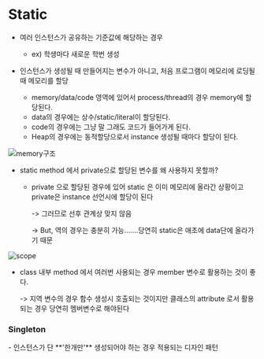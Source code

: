 <H1>Static</H1>

- 여러 인스턴스가 공유하는 기준값에 해당하는 경우
  - ex) 학생마다 새로운 학번 생성
  
- 인스턴스가 생성될 때 만들어지는 변수가 아니고, 처음 프로그램이 메모리에 로딩될 때 메모리를 할당
   - memory/data/code 영역에 있어서 process/thread의 경우 memory에 할당된다.
   - data의 경우에는 상수/static/literal이 할당된다.
   - code의 경우에는 그냥 말 그래도 코드가 들어가게 된다.
   - Heap의 경우에는 동적할당으로서 instance 생성될 때마다 할당이 된다.
  
![memory구조](https://gitlab.com/easyspubjava/javacoursework/-/raw/master/Chapter2/2-16/img/mem.png)

- static method 에서 private으로 할당된 변수를 왜 사용하지 못할까?
    - private 으로 할당된 경우에 있어 static 은 이미 메모리에 올라간 상황이고 private은 instance 선언시에 할당이 된다 
      
      -> 그러므로 선후 관계상 맞지 않음
      
      -> But, 역의 경우는 충분히 가능.......당연히 static은 애초에 data단에 올라가기 때문
  
![scope](https://gitlab.com/easyspubjava/javacoursework/-/raw/master/Chapter2/2-17/img/variable.png)

- class 내부 method 에서 여러번 사용되는 경우 member 변수로 활용하는 것이 좋다.
    
    -> 지역 변수의 경우 함수 생성시 호출되는 것이지만 클래스의 attribute 로서 활용되는 경우 당연히 멤버변수로 해야된다
  
<H3>Singleton</H3>
- 인스턴스가 단 **'한개만'** 생성되어야 하는 경우 적용되는 디자인 패턴

